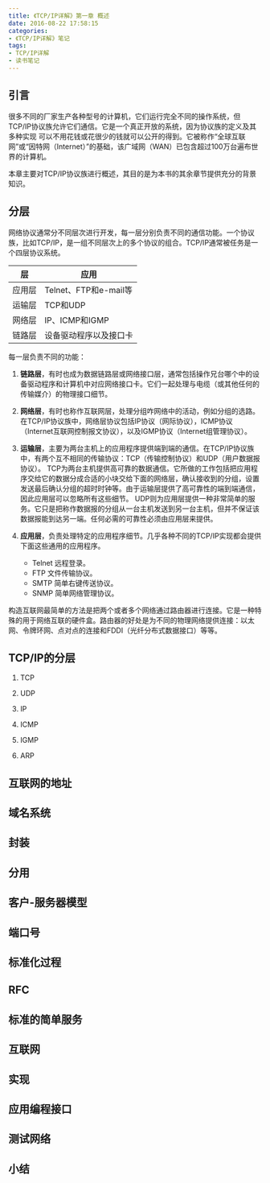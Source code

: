 ```yaml
---
title: 《TCP/IP详解》第一章 概述
date: 2016-08-22 17:58:15
categories:
- 《TCP/IP详解》笔记
tags:
- TCP/IP详解
- 读书笔记
---
```


## 引言
很多不同的厂家生产各种型号的计算机，它们运行完全不同的操作系统，但TCP/IP协议族允许它们通信。它是一个真正开放的系统，因为协议族的定义及其多种实现
可以不用花钱或花很少的钱就可以公开的得到。它被称作“全球互联网”或“因特网（Internet）”的基础，该广域网（WAN）已包含超过100万台遍布世界的计算机。

本章主要对TCP/IP协议族进行概述，其目的是为本书的其余章节提供充分的背景知识。

<!--more-->

## 分层
网络协议通常分不同层次进行开发，每一层分别负责不同的通信功能。一个协议族，比如TCP/IP，是一组不同层次上的多个协议的组合。TCP/IP通常被任务是一个四层协议系统。

| 层 | 应用 |
| -- | -- |
| 应用层 | Telnet、FTP和e-mail等 |
| 运输层 | TCP和UDP |
| 网络层 | IP、ICMP和IGMP |
| 链路层 | 设备驱动程序以及接口卡 |

每一层负责不同的功能：
 1. **链路层**，有时也成为数据链路层或网络接口层，通常包括操作兄台哪个中的设备驱动程序和计算机中对应网络接口卡。它们一起处理与电缆（或其他任何的传输媒介）的物理接口细节。

 2. **网络层**，有时也称作互联网层，处理分组咋网络中的活动，例如分组的选路。在TCP/IP协议族中，网络层协议包括IP协议（网际协议），ICMP协议（Internet互联网控制报文协议），以及IGMP协议（Internet组管理协议）。

 3. **运输层**，主要为两台主机上的应用程序提供端到端的通信。在TCP/IP协议族中，有两个互不相同的传输协议：TCP（传输控制协议）和UDP（用户数据报协议）。
    TCP为两台主机提供高可靠的数据通信。它所做的工作包括把应用程序交给它的数据分成合适的小块交给下面的网络层，确认接收到的分组，设置发送最后确认分组的超时时钟等。由于运输层提供了高可靠性的端到端通信，因此应用层可以忽略所有这些细节。
    UDP则为应用层提供一种非常简单的服务。它只是把称作数据报的分组从一台主机发送到另一台主机，但并不保证该数据报能到达另一端。任何必需的可靠性必须由应用层来提供。

 4. **应用层**，负责处理特定的应用程序细节。几乎各种不同的TCP/IP实现都会提供下面这些通用的应用程序。
    + Telnet 远程登录。
    + FTP 文件传输协议。
    + SMTP 简单右键传送协议。
    + SNMP 简单网络管理协议。

构造互联网最简单的方法是把两个或者多个网络通过路由器进行连接。它是一种特殊的用于网络互联的硬件盒。路由器的好处是为不同的物理网络提供连接：以太网、令牌环网、点对点的连接和FDDI（光纤分布式数据接口）等等。

## TCP/IP的分层

1. TCP

2. UDP

3. IP

4. ICMP

5. IGMP

6. ARP

## 互联网的地址


## 域名系统


## 封装

## 分用

## 客户-服务器模型

## 端口号

## 标准化过程

## RFC

## 标准的简单服务

## 互联网

## 实现

## 应用编程接口

## 测试网络

## 小结